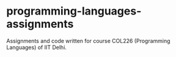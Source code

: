 # programming-languages-assignments
Assignments and code written for course COL226 (Programming Languages) of IIT Delhi.
